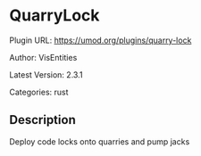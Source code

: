 # QuarryLock

Plugin URL: https://umod.org/plugins/quarry-lock

Author: VisEntities

Latest Version: 2.3.1

Categories: rust

## Description

Deploy code locks onto quarries and pump jacks
